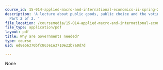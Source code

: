 ```yaml
---
course_id: 15-014-applied-macro-and-international-economics-ii-spring-2016
description: 'A lecture about public goods, public choice and the voting paradox.
  Part 2 of 2. '
file_location: /coursemedia/15-014-applied-macro-and-international-economics-ii-spring-2016/ed8e56370bfc803e1e3710e22b7a0d7d_MIT15_014S16_L13Choice.pdf
file_type: application/pdf
layout: pdf
title: Why are Governments needed?
type: course
uid: ed8e56370bfc803e1e3710e22b7a0d7d

---
```

None
